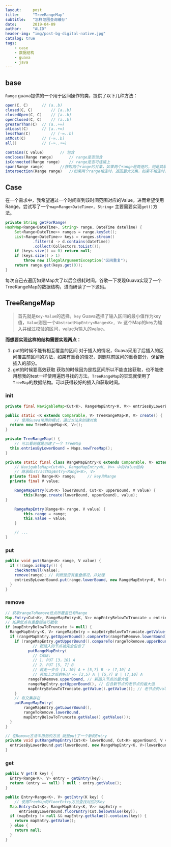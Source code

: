 ```yaml
---
layout:     post
title:      "TreeRangeMap"
subtitle:   "怎样范围查询缓存"
date:       2019-04-09
author:     "ALID"
header-img: "img/post-bg-digital-native.jpg"
catalog: true
tags:
    - case
    - 数据结构
    - guava
    - java
---
```


## base
`Range` guava提供的一个用于区间操作的类，提供了以下几种方法：

```java
open(C, C) 		// (a..b)
closed(C, C) 		// [a..b]
closedOpen(C, C) 	// [a..b)
openClosed(C, C) 	// (a..b]
greaterThan(C) 	// (a..+∞)
atLeast(C) 		// [a..+∞)
lessThan(C) 		// (-∞..b)
atMost(C) 		// (-∞..b]
all() 			// (-∞..+∞)

contains(C value) 		// 包含
encloses(Range range)		// range是否包含
isConnected(Range range)	// range是否可连接上
span(Range range) 		//获取两个range的并集，如果两个range是两连的，则是其最小range
intersection(Range range)	//如果两个range相连时，返回最大交集，如果不相连时，直接抛出异常
```

## Case
在一个需求中，我希望通过一个时间查到该时间范围对应的Value，进而希望使用Range。尝试写了一个`map<Range<DateTime>, String>` 主要需要实现`get()`方法。

```java
private String getForRange(
HashMap<Range<DateTime>, String> range, DateTime dateTime) {
    Set<Range<DateTime>> ranges = range.keySet();
    List<Range<DateTime>> keys = ranges.stream()
            .filter(d -> d.contains(dateTime))
            .collect(Collectors.toList());
    if (keys.size() == 0) return null;
    if (keys.size() > 1) 
        throw new IllegalArgumentException("区间重复");
    return range.get(keys.get(0));
}
```

每次自己去遍历如果Map大了以后会很耗时间。谷歌一下发现Guava实现了一个TreeRangeMap的数据结构，进而研读了一下源码。

## TreeRangeMap
> 首先就是`Key-Value`的选择，`key` Guava选择了输入区间的最小值作为key值，`Value`则是一个`AbstractMapEntry<Range<K>, V>` 这个Map的key为输入并经过校验的区间，value为输入的value。

**而想要实现这样的结构需要实现两点：**

1. put的时候不能有相互覆盖的区间
对于插入的情况，Guava采用了后插入的区间覆盖前区间的方法，如果有重叠的情况，则删除前区间的重叠部分，保留新插入的部分。
3. get的时候要高效获取
获取的时候因为是找区间所以不能直接获取，也不能使用想我的test一样使用遍历寻找的方法。`TreeRangeMap`的实现就使用了`TreeMap`的数据结构。可以获得较好的插入和获取时间。
### init
```java
private final NavigableMap<Cut<K>, RangeMapEntry<K, V>> entriesByLowerBound; //初始化存储结构
```

```java
public static <K extends Comparable, V> TreeRangeMap<K, V> create() {
	// 使用Guava常用的模式，通过方法来创建对象
  return new TreeRangeMap<K, V>(); 
}

private TreeRangeMap() {
	// 可以看到就是创建了一个 TreeMap
  this.entriesByLowerBound = Maps.newTreeMap(); 
}
```

```java
private static final class RangeMapEntry<K extends Comparable, V> extends AbstractMapEntry<Range<K>, V> {
	// NavigableMap<Cut<K>, RangeMapEntry<K, V>> 中的Value结构
	// 继承AbstractMapEntry<Range<K>, V>
  private final Range<K> range; 	// key为Range
  private final V value;	

	RangeMapEntry(Cut<K> lowerBound, Cut<K> upperBound, V value) {
  		this(Range.create(lowerBound, upperBound), value);
}

	RangeMapEntry(Range<K> range, V value) {
  		this.range = range;
  		this.value = value;
	}

	// ...
}
```



### put
```java
public void put(Range<K> range, V value) {
  if (!range.isEmpty()) {
    checkNotNull(value);
    remove(range); // 判断是否有重叠情况，并处理
    entriesByLowerBound.put(range.lowerBound, new RangeMapEntry<K, V>(range, value)); // key为区间最小值
  }
}
```

### remove
```java
// 获取rangeToRemove低点所覆盖已有Range
Map.Entry<Cut<K>, RangeMapEntry<K, V>> mapEntryBelowToTruncate = entriesByLowerBound.lowerEntry(rangeToRemove.lowerBound);
// 如果低点有重叠则进行截取
if (mapEntryBelowToTruncate != null) {
  RangeMapEntry<K, V> rangeMapEntry = mapEntryBelowToTruncate.getValue();
  if (rangeMapEntry.getUpperBound().compareTo(rangeToRemove.lowerBound) > 0) {
    if (rangeMapEntry.getUpperBound().compareTo(rangeToRemove.upperBound) > 0) {
			// 新插入的节点被完全包含了
          putRangeMapEntry(
			// CASE: 
			// 1. PUT [3，10] A
			// 2. PUT [5, 7] B 
			// 再走一步会 [3，10] A + [5,7] B -> (7,10] A
			// 再加上之后的拆分 => [3,5) A | [5,7] B | (7,10] A
          rangeToRemove.upperBound, // 新插入节点的最大值
          rangeMapEntry.getUpperBound(), // 包含新节点的老节点的最大值
          mapEntryBelowToTruncate.getValue().getValue()); // 老节点的value
    }
    // 有交集存在
    putRangeMapEntry(
        rangeMapEntry.getLowerBound(),
        rangeToRemove.lowerBound,
        mapEntryBelowToTruncate.getValue().getValue());
  }
}
```

```java
// 在Remove方法中用到的方法 就是put了一个新的Entry
private void putRangeMapEntry(Cut<K> lowerBound, Cut<K> upperBound, V value) {
  entriesByLowerBound.put(lowerBound, new RangeMapEntry<K, V>(lowerBound, upperBound, value));
}
```


### get
```java
public V get(K key) {
  Entry<Range<K>, V> entry = getEntry(key);
  return (entry == null) ? null : entry.getValue();
}

public Entry<Range<K>, V> getEntry(K key) {
	// 使用TreeMap的floorEntry方法查找对应的Key
  Map.Entry<Cut<K>, RangeMapEntry<K, V>> mapEntry =
      entriesByLowerBound.floorEntry(Cut.belowValue(key));
  if (mapEntry != null && mapEntry.getValue().contains(key)) {
    return mapEntry.getValue();
  } else {
    return null;
  }
}
```
